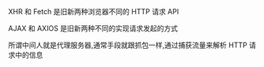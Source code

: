 XHR 和 Fetch 是旧新两种浏览器不同的 HTTP 请求 API

AJAX 和 AXIOS 是旧新两种不同的实现请求发起的方式

所谓中间人就是代理服务器,通常手段就跟抓包一样,通过捕获流量来解析 HTTP 请求中的信息
